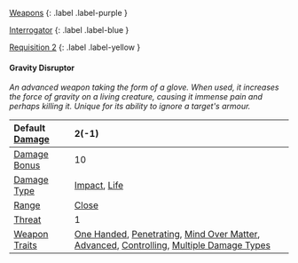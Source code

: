 
[Weapons](Game/Weapons-List)
{: .label .label-purple }

[Interrogator](Game/Blocks/Interrogator)
{: .label .label-blue }

[Requisition 2](Game/Deployment#Requisition)
{: .label .label-yellow }
#### Gravity Disruptor
*An advanced weapon taking the form of a glove. When used, it increases the force of gravity on a living creature, causing it immense pain and perhaps killing it. Unique for its ability to ignore a target's armour.*

| Default [Damage](Core/Weapons#Calculating%20Damage) | 2(-1) |
| :--- | :--- |
| [Damage Bonus](Game/Core/Weapons#Damage%20Bonus) | 10 |
| [Damage Type](Core/Weapons#Damage%20Type) | [Impact](Game/Core/Injury#Impact), [Life](Game/Core/Injury#Life) |
| [Range](Core/Weapons#Range) | [Close](Game/Core/Movement#Close) |
| [Threat](Core/Weapons#Threat) | 1 |
| [Weapon Traits](Core/Weapon-Traits) | [One Handed](Game/Core/Weapon-Traits#One%20Handed), [Penetrating](Game/Core/Weapon-Traits#Penetrating), [Mind Over Matter](Game/Core/Weapon-Traits#Mind%20Over%20Matter), [Advanced](Game/Core/Weapon-Traits#Advanced), [Controlling](Game/Core/Weapon-Traits#Controlling), [Multiple Damage Types](Game/Core/Weapon-Traits#Multiple%20Damage%20Types) |
